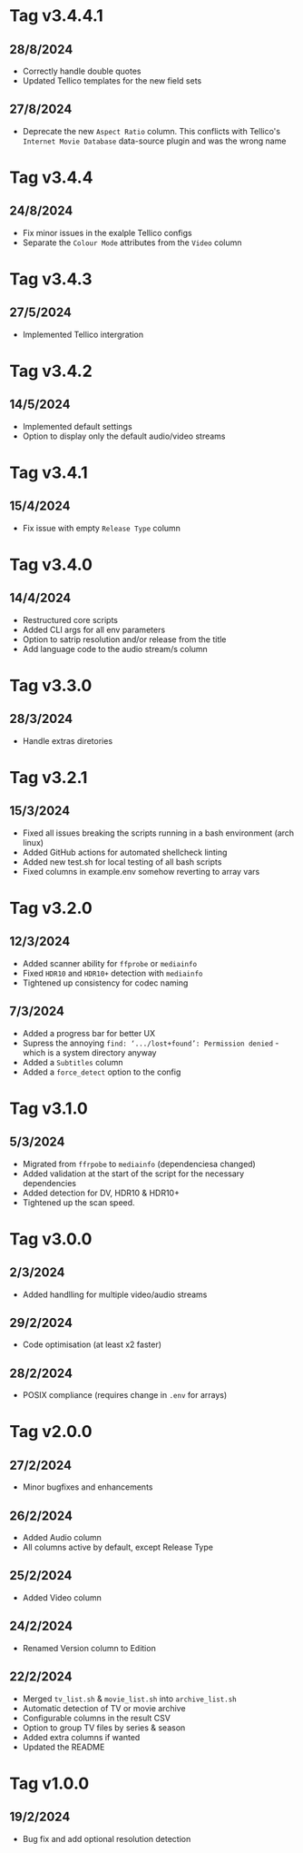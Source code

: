 # Tag v3.4.4.1
## 28/8/2024
* Correctly handle double quotes
* Updated Tellico templates for the new field sets
## 27/8/2024
* Deprecate the new `Aspect Ratio` column. This conflicts with Tellico's `Internet Movie Database` data-source plugin and was the wrong name
# Tag v3.4.4
## 24/8/2024
* Fix minor issues in the exalple Tellico configs
* Separate the `Colour Mode` attributes from the `Video` column
# Tag v3.4.3
## 27/5/2024
* Implemented Tellico intergration
# Tag v3.4.2
## 14/5/2024
* Implemented default settings
* Option to display only the default audio/video streams
# Tag v3.4.1
## 15/4/2024
* Fix issue with empty `Release Type` column
# Tag v3.4.0
## 14/4/2024
* Restructured core scripts
* Added CLI args for all env parameters
* Option to satrip resolution and/or release from the title
* Add language code to the audio stream/s column
# Tag v3.3.0
## 28/3/2024
* Handle extras diretories
# Tag v3.2.1
## 15/3/2024
* Fixed all issues breaking the scripts running in a bash environment (arch linux)
* Added GitHub actions for automated shellcheck linting
* Added new test.sh for local testing of all bash scripts
* Fixed columns in example.env somehow reverting to array vars
# Tag v3.2.0
## 12/3/2024
* Added scanner ability for `ffprobe` or `mediainfo`
* Fixed `HDR10` and `HDR10+` detection with `mediainfo`
* Tightened up consistency for codec naming
## 7/3/2024
* Added a progress bar for better UX
* Supress the annoying `find: ‘.../lost+found’: Permission denied` - which is a system directory anyway
* Added a `Subtitles` column
* Added a `force_detect` option to the config
# Tag v3.1.0
## 5/3/2024
* Migrated from `ffrpobe` to `mediainfo` (dependenciesa changed)
* Added validation at the start of the script for the necessary dependencies
* Added detection for DV, HDR10 & HDR10+
* Tightened up the scan speed.
# Tag v3.0.0
## 2/3/2024
* Added handlling for multiple video/audio streams
## 29/2/2024
* Code optimisation (at least x2 faster)
## 28/2/2024
* POSIX compliance (requires change in `.env` for arrays)
# Tag v2.0.0
## 27/2/2024
* Minor bugfixes and enhancements
## 26/2/2024
* Added Audio column
* All columns active by default, except Release Type
## 25/2/2024
* Added Video column
## 24/2/2024
* Renamed Version column to Edition
## 22/2/2024
* Merged `tv_list.sh` & `movie_list.sh` into `archive_list.sh`
* Automatic detection of TV or movie archive
* Configurable columns in the result CSV
* Option to group TV files by series & season  
* Added extra columns if wanted
* Updated the README
# Tag v1.0.0
## 19/2/2024
* Bug fix and add optional resolution detection
